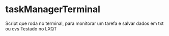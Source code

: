 # taskManagerTerminal
Script que roda no terminal, para monitorar um tarefa e salvar dados em txt ou cvs
Testado no LXQT
